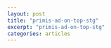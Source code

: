 ```yaml
---
layout: post
title: "primis-ad-on-top-stg"
excerpt: "primis-ad-on-top-stg"
categories: articles
---
```

<div class="apester-media" data-media-id="5d76591614249e18524f309e" height="350"></div><script async src="https://static.stg.apester.com/js/sdk/latest/apester-sdk.js"></script>
<br>
<div class="apester-media" data-media-id="5eb80afe90c52c1c65d4c6e3" height="512"></div><script async src="https://static.stg.apester.com/js/sdk/latest/apester-sdk.js"></script>
